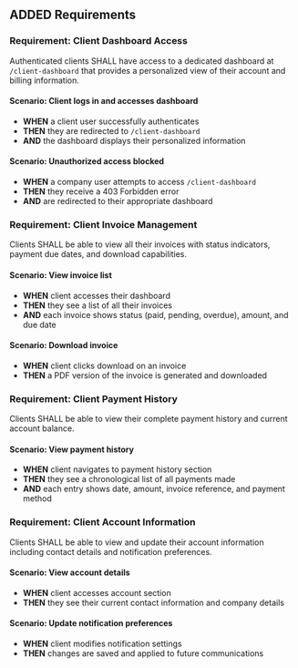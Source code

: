 ## ADDED Requirements

### Requirement: Client Dashboard Access

Authenticated clients SHALL have access to a dedicated dashboard at `/client-dashboard` that provides a personalized view of their account and billing information.

#### Scenario: Client logs in and accesses dashboard

- **WHEN** a client user successfully authenticates
- **THEN** they are redirected to `/client-dashboard`
- **AND** the dashboard displays their personalized information

#### Scenario: Unauthorized access blocked

- **WHEN** a company user attempts to access `/client-dashboard`
- **THEN** they receive a 403 Forbidden error
- **AND** are redirected to their appropriate dashboard

### Requirement: Client Invoice Management

Clients SHALL be able to view all their invoices with status indicators, payment due dates, and download capabilities.

#### Scenario: View invoice list

- **WHEN** client accesses their dashboard
- **THEN** they see a list of all their invoices
- **AND** each invoice shows status (paid, pending, overdue), amount, and due date

#### Scenario: Download invoice

- **WHEN** client clicks download on an invoice
- **THEN** a PDF version of the invoice is generated and downloaded

### Requirement: Client Payment History

Clients SHALL be able to view their complete payment history and current account balance.

#### Scenario: View payment history

- **WHEN** client navigates to payment history section
- **THEN** they see a chronological list of all payments made
- **AND** each entry shows date, amount, invoice reference, and payment method

### Requirement: Client Account Information

Clients SHALL be able to view and update their account information including contact details and notification preferences.

#### Scenario: View account details

- **WHEN** client accesses account section
- **THEN** they see their current contact information and company details

#### Scenario: Update notification preferences

- **WHEN** client modifies notification settings
- **THEN** changes are saved and applied to future communications
